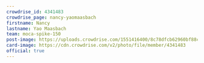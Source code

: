 ```yaml
---
crowdrise_id: 4341483
crowdrise_page: nancy-yaomaasbach
firstname: Nancy 
lastname: Yao Maasbach
team: moca-spike-150
post-image: https://uploads.crowdrise.com/1551416400/8c78dfcb62960bf88c23117e9932f3c0.jpg
card-image: https://cdn.crowdrise.com/v2/photo/file/member/4341483
official: true
---
```

